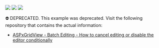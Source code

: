 <!-- default badges list -->
![](https://img.shields.io/endpoint?url=https://codecentral.devexpress.com/api/v1/VersionRange/134059946/13.2.5%2B)
[![](https://img.shields.io/badge/Open_in_DevExpress_Support_Center-FF7200?style=flat-square&logo=DevExpress&logoColor=white)](https://supportcenter.devexpress.com/ticket/details/T101164)
[![](https://img.shields.io/badge/📖_How_to_use_DevExpress_Examples-e9f6fc?style=flat-square)](https://docs.devexpress.com/GeneralInformation/403183)
<!-- default badges end -->
⛔ DEPRECATED. This example was deprecated. Visit the following repository that contains the actual information:
- <a href="https://www.devexpress.com/Support/Center/p/T115144">ASPxGridView - Batch Editing - How to cancel editing or disable the editor conditionally</a>
